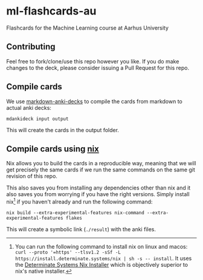 # ml-flashcards-au
Flashcards for the Machine Learning course at Aarhus University

## Contributing

Feel free to fork/clone/use this repo however you like. If you do make
changes to the deck, please consider issuing a Pull Request for this repo.

## Compile cards

We use
[markdown-anki-decks](https://github.com/lukesmurray/markdown-anki-decks)
to compile the cards from markdown to actual anki decks:

```shell
mdankideck input output
```

This will create the cards in the output folder.

## Compile cards using [nix](https://nixos.org/)

Nix allows you to build the cards in a reproducible way, meaning that we
will get precisely the same cards if we run the same commands on the same
git revision of this repo.

This also saves you from installing any dependencies other than nix and it also saves you from worrying if you have the right versions. Simply
install nix[^1] if you haven't already and run the following command:

```shell
nix build --extra-experimental-features nix-command --extra-experimental-features flakes
```

This will create a symbolic link (`./result`) with the anki files.

[^1]: You can run the following command to install nix on linux and macos: `curl --proto '=https' --tlsv1.2 -sSf -L https://install.determinate.systems/nix | sh -s -- install`. It uses the [Determinate Systems Nix Installer](https://github.com/DeterminateSystems/nix-installer) which is objectively superior to nix's native installer.
